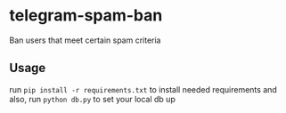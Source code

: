 # telegram-spam-ban
Ban users that meet certain spam criteria 

## Usage
run `pip install -r requirements.txt` to install needed requirements and also, run `python db.py` to set your local db up
